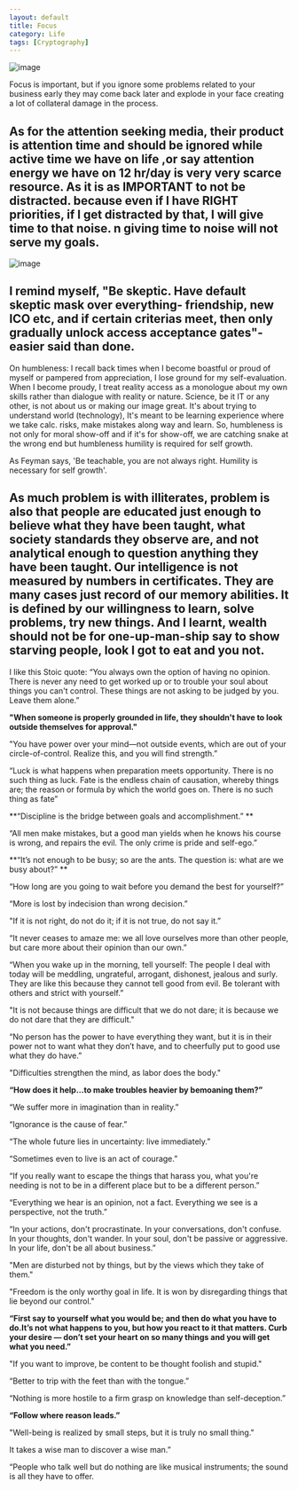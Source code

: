 ```yaml
---
layout: default
title: Focus
category: Life
tags: [Cryptography]
---
```


![image](https://github.com/sbibek086/write-the-docs/assets/11883023/a7dd922f-18a3-47f6-adf3-01b0771de696)

Focus is important, but if you ignore some problems related to your business early they may come back later and explode in your face creating a lot of collateral damage in the process.

As for the attention seeking media, their product is attention time and should be ignored while active time we have on life ,or say attention energy we have on 12 hr/day is very very scarce resource. As it is as IMPORTANT to not be distracted. because even if I have RIGHT priorities, if I get distracted by that, I will give time to that noise.
n giving time to noise will not serve my goals.
---

![image](https://github.com/sbibek086/write-the-docs/assets/11883023/6e3bd964-12ee-4151-be35-a9c3a805b83f)

I remind myself, "Be skeptic. Have default skeptic mask over everything- friendship, new ICO etc, and if certain criterias meet, then only gradually unlock access acceptance gates"- easier said than done.
---

On humbleness:
I recall back times when I become boastful or proud of myself or pampered from appreciation, I lose ground for my self-evaluation. When I become proudy, I treat reality access as a monologue about my own skills rather than dialogue with reality or nature.
Science, be it IT or any other, is not about us or making our image great. It's about trying to understand world (technology), It's meant to be learning experience where we take calc. risks, make mistakes along way and learn.
So, humbleness is not only for moral show-off and if it's for show-off, we are catching snake at the wrong end but humbleness humility is required for self growth. 

As Feyman says, 'Be teachable, you are not always right. Humility is necessary for self growth'.

As much problem is with illiterates, problem is also that people are educated just enough to believe what they have been taught, what society standards they observe are, and not analytical enough to question anything they have been taught.
Our intelligence is not measured by numbers in certificates. They are many cases just record of our memory abilities. It is defined by our willingness to learn, solve problems, try new things.
And I learnt, wealth should not be for one-up-man-ship say to show starving people, look I got to eat and you not.
---

I like this Stoic quote:
“You always own the option of having no opinion. There is never any need to get worked up or to trouble your soul about things you can't control. These things are not asking to be judged by you. Leave them alone.”

**"When someone is properly grounded in life, they shouldn't have to look outside themselves for approval."**

"You have power over your mind—not outside events, which are out of your circle-of-control. Realize this, and you will find strength.” 

“Luck is what happens when preparation meets opportunity. There is no such thing as luck.
Fate is the endless chain of causation, whereby things are; the reason or formula by which the world goes on. There is no such thing as fate”

**“Discipline is the bridge between goals and accomplishment.” **

“All men make mistakes, but a good man yields when he knows his course is wrong, and repairs the evil. The only crime is pride and self-ego.” 

**“It’s not enough to be busy; so are the ants. The question is: what are we busy about?” **

“How long are you going to wait before you demand the best for yourself?”

“More is lost by indecision than wrong decision.”

"If it is not right, do not do it; if it is not true, do not say it.”

“It never ceases to amaze me: we all love ourselves more than other people, but care more about their opinion than our own.”

“When you wake up in the morning, tell yourself: The people I deal with today will be meddling, ungrateful, arrogant, dishonest, jealous and surly. They are like this because they cannot tell good from evil.
Be tolerant with others and strict with yourself.”

"It is not because things are difficult that we do not dare; it is because we do not dare that they are difficult."

“No person has the power to have everything they want, but it is in their power not to want what they don’t have, and to cheerfully put to good use what they do have.”

"Difficulties strengthen the mind, as labor does the body."

**“How does it help…to make troubles heavier by bemoaning them?”**

“We suffer more in imagination than in reality.”

“Ignorance is the cause of fear.”

“The whole future lies in uncertainty: live immediately.”

“Sometimes even to live is an act of courage.”

“If you really want to escape the things that harass you, what you're needing is not to be in a different place but to be a different person.”

“Everything we hear is an opinion, not a fact. Everything we see is a perspective, not the truth.”

“In your actions, don't procrastinate. In your conversations, don't confuse. In your thoughts, don't wander. In your soul, don't be passive or aggressive. In your life, don't be all about business.”

"Men are disturbed not by things, but by the views which they take of them."

"Freedom is the only worthy goal in life. It is won by disregarding things that lie beyond our control."

**“First say to yourself what you would be; and then do what you have to do.It’s not what happens to you, but how you react to it that matters. Curb your desire — don’t set your heart on so many things and you will get what you need.”**

"If you want to improve, be content to be thought foolish and stupid."

“Better to trip with the feet than with the tongue.”

“Nothing is more hostile to a firm grasp on knowledge than self-deception.”

**“Follow where reason leads.”**

"Well-being is realized by small steps, but it is truly no small thing."

It takes a wise man to discover a wise man.”

“People who talk well but do nothing are like musical instruments; the sound is all they have to offer.
